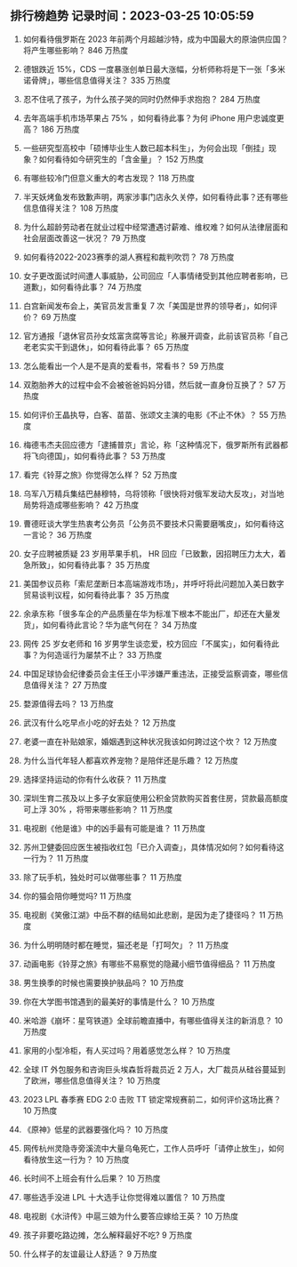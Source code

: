 
## 排行榜趋势 记录时间：2023-03-25 10:05:59
  
  1. 如何看待俄罗斯在 2023 年前两个月超越沙特，成为中国最大的原油供应国？将产生哪些影响？ 846 万热度
    
  2. 德银跌近 15%，CDS 一度暴涨创单日最大涨幅，分析师称将是下一张「多米诺骨牌」，哪些信息值得关注？ 335 万热度
    
  3. 忍不住吼了孩子，为什么孩子哭的同时仍然伸手求抱抱？ 284 万热度
    
  4. 去年高端手机市场苹果占 75% ，如何看待此事？为何 iPhone 用户忠诚度更高？ 186 万热度
    
  5. 一些研究型高校中「硕博毕业生人数已超本科生」，为何会出现「倒挂」现象？如何看待如今研究生的「含金量」？ 152 万热度
    
  6. 有哪些较冷门但意义重大的考古发现？ 118 万热度
    
  7. 半天妖烤鱼发布致歉声明，两家涉事门店永久关停，如何看待此事？还有哪些信息值得关注？ 108 万热度
    
  8. 为什么超龄劳动者在就业过程中经常遭遇讨薪难、维权难？如何从法律层面和社会层面改善这一状况？ 79 万热度
    
  9. 如何看待2022-2023赛季的湖人赛程和裁判吹罚？ 78 万热度
    
  10. 女子更改面试时间遭人事威胁，公司回应「人事情绪受到其他应聘者影响，已道歉」，如何看待此事？ 74 万热度
    
  11. 白宫新闻发布会上，美官员发言重复 7 次「美国是世界的领导者」，如何评价？ 69 万热度
    
  12. 官方通报「退休官员孙女炫富贪腐等言论」称展开调查，此前该官员称「自己老老实实干到退休」，如何看待此事？ 65 万热度
    
  13. 怎么能看出一个人是不是真的爱看书，常看书？ 59 万热度
    
  14. 双胞胎养大的过程中会不会被爸爸妈妈分错，然后就一直身份互换了？ 57 万热度
    
  15. 如何评价王晶执导，白客、苗苗、张颂文主演的电影《不止不休》？ 55 万热度
    
  16. 梅德韦杰夫回应德方「逮捕普京」言论，称「这种情况下，俄罗斯所有武器都将飞向德国」，如何看待此事？ 53 万热度
    
  17. 看完《铃芽之旅》你觉得怎么样？ 52 万热度
    
  18. 乌军八万精兵集结巴赫穆特，乌将领称「很快将对俄军发动大反攻」，对当地局势将造成哪些影响？ 42 万热度
    
  19. 曹德旺谈大学生热衷考公务员「公务员不要技术只需要磨嘴皮」，如何看待这一言论？ 36 万热度
    
  20. 女子应聘被质疑 23 岁用苹果手机， HR 回应「已致歉，因招聘压力太大，着急所致」，如何看待此事？ 35 万热度
    
  21. 美国参议员称「索尼垄断日本高端游戏市场」，并呼吁将此问题加入美日数字贸易谈判议程，如何看待此事？ 35 万热度
    
  22. 余承东称「很多车企的产品质量在华为标准下根本不能出厂，却还在大量发货」，如何看待此言论？华为底气何在？ 34 万热度
    
  23. 网传 25 岁女老师和 16 岁男学生谈恋爱，校方回应「不属实」，如何看待此事？为何造谣行为屡禁不止？ 33 万热度
    
  24. 中国足球协会纪律委员会主任王小平涉嫌严重违法，正接受监察调查，哪些信息值得关注？ 27 万热度
    
  25. 婺源值得去吗？ 13 万热度
    
  26. 武汉有什么吃早点小吃的好去处？ 12 万热度
    
  27. 老婆一直在补贴娘家，婚姻遇到这种状况我该如何跨过这个坎？ 12 万热度
    
  28. 为什么当代年轻人都喜欢养宠物？是陪伴还是乐趣？ 12 万热度
    
  29. 选择坚持运动的你有什么收获？ 11 万热度
    
  30. 深圳生育二孩及以上多子女家庭使用公积金贷款购买首套住房，贷款最高额度可上浮 30% ，将带来哪些影响？ 11 万热度
    
  31. 电视剧《他是谁》中的凶手最有可能是谁？ 11 万热度
    
  32. 苏州卫健委回应医生被指收红包「已介入调查」，具体情况如何？如何看待这一行为？ 11 万热度
    
  33. 除了玩手机，独处时可以做哪些事？ 11 万热度
    
  34. 你的猫会陪你睡觉吗? 11 万热度
    
  35. 电视剧《笑傲江湖》中岳不群的结局如此悲剧，是因为走了捷径吗？ 11 万热度
    
  36. 为什么明明随时都在睡觉，猫还老是「打呵欠」？ 11 万热度
    
  37. 动画电影《铃芽之旅》有哪些不易察觉的隐藏小细节值得细品？ 11 万热度
    
  38. 男生换季的时候也需要换护肤品吗？ 10 万热度
    
  39. 你在大学图书馆遇到的最美好的事情是什么？ 10 万热度
    
  40. 米哈游《崩坏：星穹铁道》全球前瞻直播中，有哪些值得关注的新消息？ 10 万热度
    
  41. 家用的小型冷柜，有人买过吗？用着感觉怎么样？ 10 万热度
    
  42. 全球 IT 外包服务和咨询巨头埃森哲将裁员近 2 万人，大厂裁员从硅谷蔓延到了欧洲，哪些信息值得关注？ 10 万热度
    
  43. 2023 LPL 春季赛 EDG 2:0 击败 TT 锁定常规赛前二，如何评价这场比赛？ 10 万热度
    
  44. 《原神》低星的武器要强化吗？ 10 万热度
    
  45. 网传杭州灵隐寺旁溪流中大量乌龟死亡，工作人员呼吁「请停止放生」，如何看待放生这一行为？ 10 万热度
    
  46. 长时间不上班会有什么后果？ 10 万热度
    
  47. 哪些选手没进 LPL 十大选手让你觉得难以置信？ 10 万热度
    
  48. 电视剧《水浒传》中扈三娘为什么要答应嫁给王英？ 10 万热度
    
  49. 孩子非要吃路边摊，怎么解释最好不吃? 9 万热度
    
  50. 什么样子的友谊最让人舒适？ 9 万热度
    
